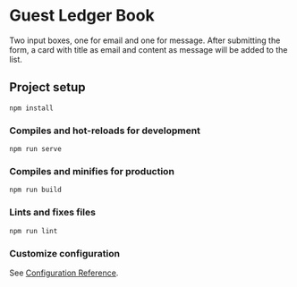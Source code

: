 # Guest Ledger Book
Two input boxes, one for email and one for message. After submitting the form, a card with title as email and content as message will be added to the list.

## Project setup
```
npm install
```

### Compiles and hot-reloads for development
```
npm run serve
```

### Compiles and minifies for production
```
npm run build
```

### Lints and fixes files
```
npm run lint
```

### Customize configuration
See [Configuration Reference](https://cli.vuejs.org/config/).
